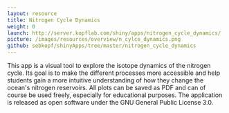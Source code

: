 ```yaml
---
layout: resource
title: Nitrogen Cycle Dynamics
weight: 0
launch: http://server.kopflab.com/shiny/apps/nitrogen_cycle_dynamics/
picture: /images/resources/overview/n_cylce_dynamics.png
github: sebkopf/shinyApps/tree/master/nitrogen_cycle_dynamics
---
```


This app is a visual tool to explore the isotope dynamics of the nitrogen cycle. Its goal is to make the different processes more accessible and help students gain a more intuitive understanding of how they change the ocean's nitrogen reservoirs. All plots can be saved as PDF and can of course be used freely, especially for educational purposes. The application is released as open software under the GNU General Public License 3.0.
